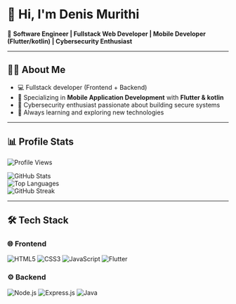# 👋 Hi, I'm Denis Murithi  

🚀 **Software Engineer | Fullstack Web Developer | Mobile Developer (Flutter/kotlin) | Cybersecurity Enthusiast**  

---

## 👨‍💻 About Me  
- 💻 Fullstack developer (Frontend + Backend)  
- 📱 Specializing in **Mobile Application Development** with **Flutter & kotlin**  
- 🔐 Cybersecurity enthusiast passionate about building secure systems  
- 🌱 Always learning and exploring new technologies  

---

## 📊 Profile Stats  
![Profile Views](https://komarev.com/ghpvc/?username=Denis-7242&label=Profile%20Views&color=0e75b6&style=flat)  

![GitHub Stats](https://github-readme-stats.vercel.app/api?username=Denis-7242&show_icons=true&theme=tokyonight)  
![Top Languages](https://github-readme-stats.vercel.app/api/top-langs/?username=Denis-7242&layout=compact&theme=tokyonight)  
![GitHub Streak](https://streak-stats.demolab.com?user=Denis-7242&theme=tokyonight)  

---

## 🛠️ Tech Stack  

### 🌐 Frontend  
<p>
  <img src="https://img.icons8.com/color/48/html-5.png" alt="HTML5"/>
  <img src="https://img.icons8.com/color/48/css3.png" alt="CSS3"/>
  <img src="https://img.icons8.com/color/48/javascript.png" alt="JavaScript"/>
  <img src="https://img.icons8.com/color/48/flutter.png" alt="Flutter"/>
</p>

### ⚙️ Backend  
<p>
  <img src="https://img.icons8.com/color/48/nodejs.png" alt="Node.js"/>
  <img src="https://img.icons8.com/color/48/express.png" alt="Express.js"/>
  <img src="https://img.icons8.com/color/48/java-coffee-cup-logo.png" alt="Java"/>
  <img src="https://img.icons8.com/color/48
